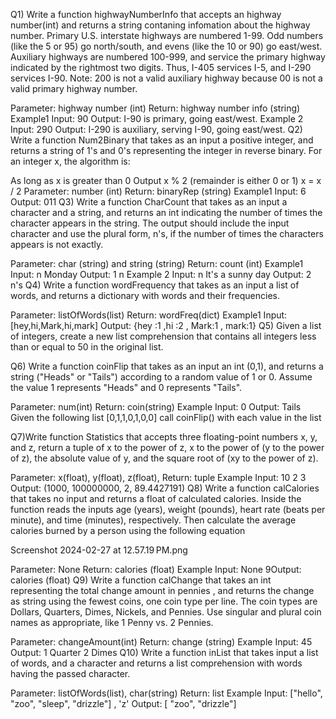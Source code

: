 Q1) Write a function highwayNumberInfo that accepts an highway number(int) and returns a string contaning infomation about the highway number. Primary U.S. interstate highways are numbered 1-99. Odd numbers (like the 5 or 95) go north/south, and evens (like the 10 or 90) go east/west. Auxiliary highways are numbered 100-999, and service the primary highway indicated by the rightmost two digits. Thus, I-405 services I-5, and I-290 services I-90. Note: 200 is not a valid auxiliary highway because 00 is not a valid primary highway number.

Parameter:  highway number (int)
Return:  highway number info (string)
Example1
Input: 90
Output: I-90 is primary, going east/west.
Example 2
Input: 290
Output: I-290 is auxiliary, serving I-90, going east/west.
Q2) Write a function Num2Binary that takes as an input a positive integer, and returns a string of 1's and 0's representing the integer in reverse binary. For an integer x, the algorithm is:

As long as x is greater than 0
   Output x % 2 (remainder is either 0 or 1)
   x = x / 2
Parameter:  number (int)
Return: binaryRep (string)
Example1
Input: 6
Output: 011 
Q3) Write a function CharCount that takes as an input a character and a string, and returns an int indicating the number of times the character appears in the string. The output should include the input character and use the plural form, n's, if the number of times the characters appears is not exactly.

Parameter:  char (string) and string (string)
Return:  count (int)
Example1
Input: n Monday
Output: 1 n
Example 2
Input: n It's a sunny day
Output: 2 n's
Q4) Write a function wordFrequency that takes as an input a list of words, and returns a dictionary with words and their frequencies.

Parameter:  listOfWords(list)
Return:  wordFreq(dict)
Example1
Input: [hey,hi,Mark,hi,mark]
Output: {hey :1 ,hi :2 , Mark:1 ,  mark:1}
Q5) Given a list of integers, create a new list comprehension that contains all integers less than or equal to 50 in the original list.

Q6) Write a function coinFlip that takes as an input an int (0,1), and returns a string ("Heads" or "Tails") according to a random value of 1 or 0.  Assume the value 1 represents "Heads" and 0 represents "Tails". 

Parameter: num(int)
Return:  coin(string)
Example
Input: 0
Output: Tails
Given the following list [0,1,1,0,1,0,0] call coinFlip()  with each value in the list

Q7)Write function  Statistics that accepts three floating-point numbers x, y, and z, return a tuple of x to the power of z, x to the power of (y to the power of z), the absolute value of y, and the square root of (xy to the power of z).

Parameter: x(float), y(float), z(float), 
Return: tuple
Example
Input: 10 2 3
Output: (1000, 100000000, 2, 89.4427191)
Q8) Write a function calCalories that takes no input and returns a float of calculated calories. Inside the function reads the inputs age (years), weight (pounds), heart rate (beats per minute), and time (minutes), respectively. Then calculate the average calories burned by a person using the following equation

Screenshot 2024-02-27 at 12.57.19 PM.png

Parameter: None
Return: calories (float)
Example
Input: None
9Output: calories (float)
Q9) Write a function calChange  that takes an int representing the total change amount in pennies , and returns the change  as string using the fewest coins, one coin type per line. The coin types are Dollars, Quarters, Dimes, Nickels, and Pennies. Use singular and plural coin names as appropriate, like 1 Penny vs. 2 Pennies.

Parameter: changeAmount(int)
Return: change (string)
Example
Input: 45
Output: 1 Quarter 2 Dimes
Q10) Write a function inList that takes input a list of words, and a character and returns a list comprehension with words having the passed character.

Parameter: listOfWords(list), char(string)
Return: list
Example
Input: ["hello", "zoo", "sleep", "drizzle"] , 'z'
Output: [ "zoo", "drizzle"]
